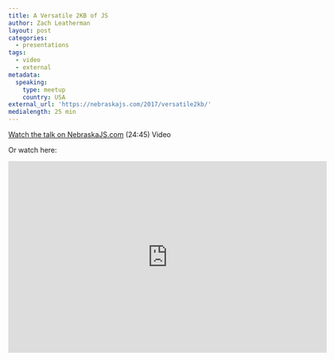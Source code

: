 ```yaml
---
title: A Versatile 2KB of JS
author: Zach Leatherman
layout: post
categories:
  - presentations
tags:
  - video
  - external
metadata:
  speaking:
    type: meetup
    country: USA
external_url: 'https://nebraskajs.com/2017/versatile2kb/'
medialength: 25 min
---
```


[Watch the talk on NebraskaJS.com](https://nebraskajs.com/2017/versatile2kb/) (24:45) <span class="tag video">Video</span>

Or watch here:

<div class="fluid-width-video-wrapper"><iframe class="youtube-player" type="text/html" width="640" height="385" src="https://www.youtube.com/embed/TUxTai00v1k/" frameborder="0" allowfullscreen></iframe></div>
